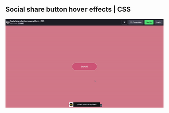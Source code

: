 ## Social share button hover effects | CSS

<img src="Social share button hover effects.gif" alt="">
